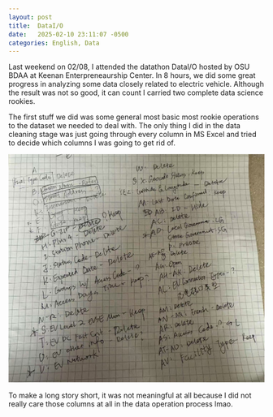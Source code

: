 ```yaml
---
layout: post
title:  DataI/O
date:   2025-02-10 23:11:07 -0500
categories: English, Data
---
```

Last weekend on 02/08, I attended the datathon DataI/O hosted by OSU BDAA at Keenan Enterpreneaurship Center. In 8 hours, we did some great progress in analyzing some data closely related to electric vehicle. Although the result was not so good, it can count I carried two complete data science rookies.

The first stuff we did was some general most basic most rookie operations to the dataset we needed to deal with. The only thing I did in the data cleaning stage was just going through every column in MS Excel and tried to decide which columns I was going to get rid of.

![Draft](../assets/DataIO2025/1.png)

To make a long story short, it was not meaningful at all because I did not really care those columns at all in the data operation process lmao.

